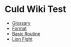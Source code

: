 # Culd Wiki Test
- [Glossary](Glossary)
- [Format](Format)
- [Basic Routine](Basic_Routine)
- [Lion Fight](Lion_Fight)